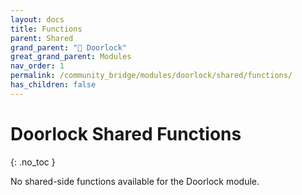 ```yaml
---
layout: docs
title: Functions
parent: Shared
grand_parent: "🚪 Doorlock"
great_grand_parent: Modules
nav_order: 1
permalink: /community_bridge/modules/doorlock/shared/functions/
has_children: false
---
```


# Doorlock Shared Functions
{: .no_toc }

No shared-side functions available for the Doorlock module.
